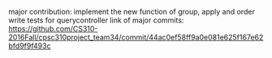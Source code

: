 major contribution: 
implement the new function of group, apply and order 
write tests for querycontroller
link of major commits:
https://github.com/CS310-2016Fall/cpsc310project_team34/commit/44ac0ef58ff9a0e081e625f167e62bfd9f9f493c

